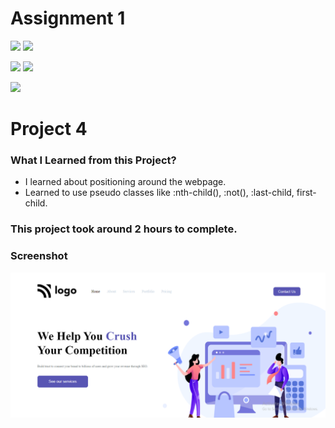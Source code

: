 # Assignment 1

![](https://img.shields.io/badge/iNeuron-LCO-red)
![](https://img.shields.io/badge/Hitesh--Choudhary-Full--stack--js--bootcamp-yellow)

![](https://img.shields.io/badge/HTML-CSS-orange)
![](https://img.shields.io/badge/LIVE--CLASS-PROJECT4-blueviolet)

![](https://img.shields.io/badge/Hrishikesh--Kumbhar-Software--Engineer-blue)

# Project 4 

### What I Learned from this Project?

- I learned about positioning around the webpage.
- Learned to use pseudo classes like :nth-child(), :not(), :last-child, first-child.

### This project took around 2 hours to complete.

### Screenshot

![](./screenshot/PRoj4.png)